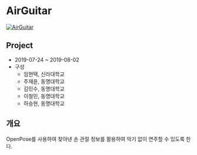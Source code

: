 # AirGuitar

[![AirGuitar](https://img.youtube.com/watch?v=RaQGj5DZogk/0.jpg)](https://www.youtube.com/watch?v=RaQGj5DZogk)

## Project
- 2019-07-24 \~ 2019-08-02
- 구성
   - 임현택, 신라대학교
   - 주재윤, 동명대학교
   - 김민수, 동명대학교
   - 이철민, 동명대학교
   - 하승현, 동명대학교

## 개요
OpenPose를 사용하여 찾아낸 손 관절 정보를 활용하여 악기 없이 연주할 수 있도록 한다.

